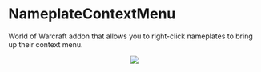 # NameplateContextMenu
World of Warcraft addon that allows you to right-click nameplates to bring up their context menu.

<p align="center">
  <img src="https://github.com/user-attachments/assets/60013898-431c-44de-b1de-668093a8a9e0">
</p>
